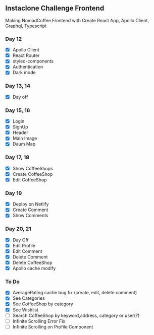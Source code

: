 ## Instaclone Challenge Frontend

Making NomadCoffee Frontend with Create React App, Apollo Client, Graphql, Typescript

### Day 12
- [x] Apollo Client
- [x] React Router
- [x] styled-components
- [x] Authentication
- [x] Dark mode

### Day 13, 14
- [x] Day off

### Day 15, 16
- [x] Login
- [x] SignUp
- [x] Header
- [x] Main Image
- [x] Daum Map

### Day 17, 18
- [x] Show CoffeeShops
- [x] Create CoffeeShop
- [x] Edit CoffeeShop

### Day 19
- [x] Deploy on Netlify
- [x] Create Comment
- [x] Show Comments

### Day 20, 21
- [x] Day Off
- [x] Edit Profile
- [x] Edit Comment
- [x] Delete Comment
- [x] Delete CoffeeShop
- [x] Apollo cache modify

### To Do
- [x] AverageRating cache bug fix (create, edit, delete comment)
- [x] See Categories
- [x] See CoffeeShop by category
- [x] See Wishlist
- [ ] Search CoffeeShop by keyword,address, category or user(?)
- [ ] Infinite Scrolling Error Fix
- [ ] Infinite Scrolling on Profile Component